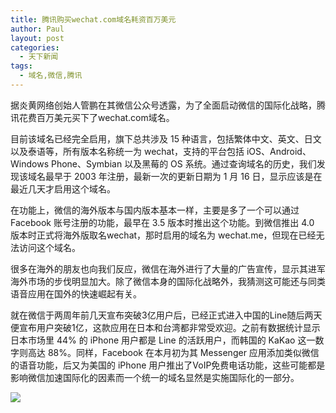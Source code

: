 ```yaml
---
title: 腾讯购买wechat.com域名耗资百万美元
author: Paul
layout: post
categories:
  - 天下新闻
tags:
  - 域名,微信,腾讯
---
```


据炎黄网络创始人管鹏在其微信公众号透露，为了全面启动微信的国际化战略，腾讯花费百万美元买下了wechat.com域名。

目前该域名已经完全启用，旗下总共涉及 15 种语言，包括繁体中文、英文、日文以及泰语等，所有版本名称统一为 wechat，支持的平台包括 iOS、Android、Windows Phone、Symbian 以及黑莓的 OS 系统。通过查询域名的历史，我们发现该域名最早于 2003 年注册，最新一次的更新日期为 1 月 16 日，显示应该是在最近几天才启用这个域名。

在功能上，微信的海外版本与国内版本基本一样，主要是多了一个可以通过 Facebook 账号注册的功能，最早在 3.5 版本时推出这个功能。到微信推出 4.0 版本时正式将海外版取名wechat，那时启用的域名为 wechat.me，但现在已经无法访问这个域名。

很多在海外的朋友也向我们反应，微信在海外进行了大量的广告宣传，显示其进军海外市场的步伐明显加大。除了微信本身的国际化战略外，我猜测这可能还与同类语音应用在国外的快速崛起有关。

就在微信于两周年前几天宣布突破3亿用户后，已经正式进入中国的Line随后两天便宣布用户突破1亿，这款应用在日本和台湾都非常受欢迎。之前有数据统计显示日本市场里 44% 的 iPhone 用户都是 Line 的活跃用户，而韩国的 KaKao 这一数字则高达 88%。同样，Facebook 在本月初为其 Messenger 应用添加类似微信的语音功能，后又为美国的 iPhone 用户推出了VoIP免费电话功能，这些可能都是影响微信加速国际化的因素而一个统一的域名显然是实施国际化的一部分。

![](http://ww2.sinaimg.cn/large/644fe78djw1e193yw29u3j.jpg)

